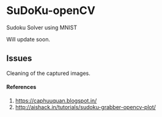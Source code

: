 # SuDoKu-openCV
Sudoku Solver using MNIST 


Will update soon.

## Issues

Cleaning of the captured images.


#### References
  1. https://caphuuquan.blogspot.in/
  2. http://aishack.in/tutorials/sudoku-grabber-opencv-plot/
